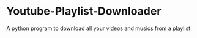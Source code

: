# Youtube-Playlist-Downloader
A python program to download all your videos and musics from a playlist
